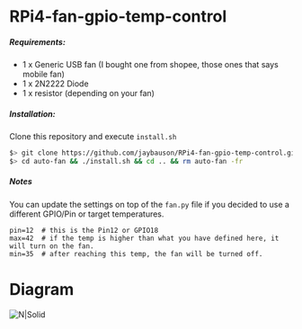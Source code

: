 # RPi4-fan-gpio-temp-control

##### Requirements: 
- 1 x Generic USB fan (I bought one from shopee, those ones that says mobile fan)
- 1 x 2N2222 Diode
- 1 x resistor (depending on your fan)

##### Installation:
Clone this repository and execute `install.sh`
```sh
$> git clone https://github.com/jaybauson/RPi4-fan-gpio-temp-control.git auto-fan
$> cd auto-fan && ./install.sh && cd .. && rm auto-fan -fr
```

##### Notes
You can update the settings on top of the `fan.py` file if you decided to use a different GPIO/Pin or target temperatures.
````code
pin=12  # this is the Pin12 or GPIO18
max=42  # if the temp is higher than what you have defined here, it will turn on the fan.
min=35  # after reaching this temp, the fan will be turned off.
````

# Diagram
![N|Solid](https://raw.githubusercontent.com/jaybauson/RPi4-fan-gpio-temp-control/master/FAN-TempControl.png)
